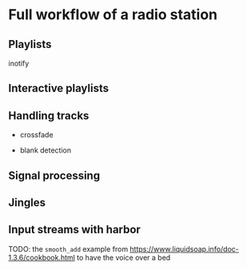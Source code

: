 Full workflow of a radio station
================================

Playlists
---------

inotify

Interactive playlists
---------------------

Handling tracks
---------------

-   crossfade

-   blank detection

Signal processing
-----------------

Jingles
-------

Input streams with harbor
-------------------------

TODO: the `smooth_add` example from
<https://www.liquidsoap.info/doc-1.3.6/cookbook.html> to have the voice
over a bed
